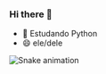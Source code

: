### Hi there 👋


- 🌱 Estudando Python
- 😄 ele/dele

![Snake animation](https://github.com/gbrpereirap)
